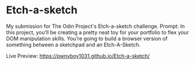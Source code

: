 # Etch-a-sketch
My submission for The Odin Project's Etch-a-sketch challenge. Prompt: In this project, you’ll be creating a pretty neat toy for your portfolio to flex your DOM manipulation skills. You’re going to build a browser version of something between a sketchpad and an Etch-A-Sketch.


Live Preview:  https://pwnyboy1031.github.io/Etch-a-sketch/
